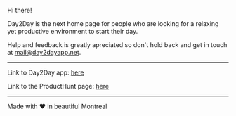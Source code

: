 Hi there!

Day2Day is the next home page for people who are looking for a relaxing yet productive environment to start their day. 

Help and feedback is greatly apreciated so don't hold back and get in touch at mail@day2dayapp.net.

---
Link to Day2Day app: [here](https://day2dayapp.net) 

Link to the ProductHunt page: [here](https://www.producthunt.com/posts/day2day)

---
Made with :heart: in beautiful Montreal

